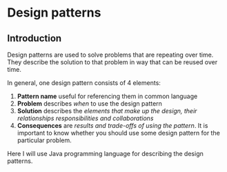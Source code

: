 # Design patterns

## Introduction

Design patterns are used to solve problems that are repeating over time.  
They describe the solution to that problem in way that can be reused over time.

In general, one design pattern consists of 4 elements:

   1. **Pattern name** useful for referencing them in common language
   2. **Problem** describes *when* to use the design pattern
   3. **Solution** describes the *elements that make up the design, their relationships responsibilities and collaborations*
   4. **Consequences** are *results and trade-offs of using the pattern*. It is important to know whether you should use some design pattern for the particular problem.

Here I will use Java programming language for describing the design patterns.
